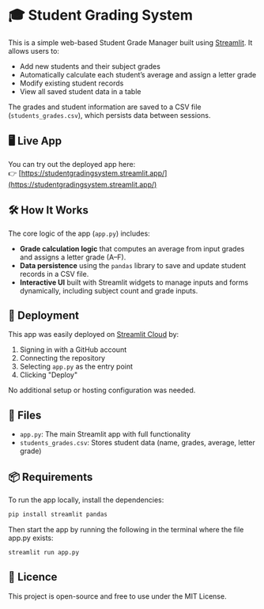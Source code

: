 # 🎓 Student Grading System

This is a simple web-based Student Grade Manager built using [Streamlit](https://streamlit.io). It allows users to:

- Add new students and their subject grades
- Automatically calculate each student’s average and assign a letter grade
- Modify existing student records
- View all saved student data in a table

The grades and student information are saved to a CSV file (`students_grades.csv`), which persists data between sessions.

## 🖥️ Live App

You can try out the deployed app here:  
👉 [https://studentgradingsystem.streamlit.app/](https://studentgradingsystem.streamlit.app/)

## 🛠 How It Works

The core logic of the app (`app.py`) includes:

- **Grade calculation logic** that computes an average from input grades and assigns a letter grade (A–F).
- **Data persistence** using the `pandas` library to save and update student records in a CSV file.
- **Interactive UI** built with Streamlit widgets to manage inputs and forms dynamically, including subject count and grade inputs.

## 🚀 Deployment

This app was easily deployed on [Streamlit Cloud](https://streamlit.io/) by:

1. Signing in with a GitHub account
2. Connecting the repository
3. Selecting `app.py` as the entry point
4. Clicking "Deploy"

No additional setup or hosting configuration was needed.

## 📁 Files

- `app.py`: The main Streamlit app with full functionality
- `students_grades.csv`: Stores student data (name, grades, average, letter grade)

## 📦 Requirements

To run the app locally, install the dependencies:

```bash
pip install streamlit pandas
````

Then start the app by running the following in the terminal where the file app.py exists:
```bash
streamlit run app.py
```

## 🧾 Licence

This project is open-source and free to use under the MIT License.
